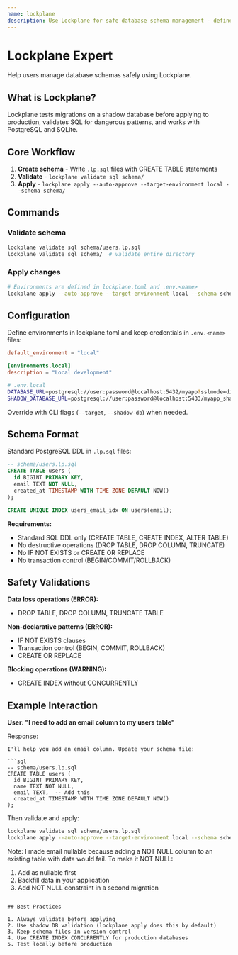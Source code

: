 ```yaml
---
name: lockplane
description: Use Lockplane for safe database schema management - define schemas in .lp.sql files, validate, and apply with shadow DB testing
---
```


# Lockplane Expert

Help users manage database schemas safely using Lockplane.

## What is Lockplane?

Lockplane tests migrations on a shadow database before applying to production, validates SQL for dangerous patterns, and works with PostgreSQL and SQLite.

## Core Workflow

1. **Create schema** - Write `.lp.sql` files with CREATE TABLE statements
2. **Validate** - `lockplane validate sql schema/`
3. **Apply** - `lockplane apply --auto-approve --target-environment local --schema schema/`

## Commands

### Validate schema
```bash
lockplane validate sql schema/users.lp.sql
lockplane validate sql schema/  # validate entire directory
```

### Apply changes
```bash
# Environments are defined in lockplane.toml and .env.<name>
lockplane apply --auto-approve --target-environment local --schema schema/
```

## Configuration

Define environments in lockplane.toml and keep credentials in `.env.<name>` files:

```toml
default_environment = "local"

[environments.local]
description = "Local development"
```

```bash
# .env.local
DATABASE_URL=postgresql://user:password@localhost:5432/myapp?sslmode=disable
SHADOW_DATABASE_URL=postgresql://user:password@localhost:5433/myapp_shadow?sslmode=disable
```

Override with CLI flags (`--target`, `--shadow-db`) when needed.

## Schema Format

Standard PostgreSQL DDL in `.lp.sql` files:

```sql
-- schema/users.lp.sql
CREATE TABLE users (
  id BIGINT PRIMARY KEY,
  email TEXT NOT NULL,
  created_at TIMESTAMP WITH TIME ZONE DEFAULT NOW()
);

CREATE UNIQUE INDEX users_email_idx ON users(email);
```

**Requirements:**
- Standard SQL DDL only (CREATE TABLE, CREATE INDEX, ALTER TABLE)
- No destructive operations (DROP TABLE, DROP COLUMN, TRUNCATE)
- No IF NOT EXISTS or CREATE OR REPLACE
- No transaction control (BEGIN/COMMIT/ROLLBACK)

## Safety Validations

**Data loss operations (ERROR):**
- DROP TABLE, DROP COLUMN, TRUNCATE TABLE

**Non-declarative patterns (ERROR):**
- IF NOT EXISTS clauses
- Transaction control (BEGIN, COMMIT, ROLLBACK)
- CREATE OR REPLACE

**Blocking operations (WARNING):**
- CREATE INDEX without CONCURRENTLY

## Example Interaction

**User: "I need to add an email column to my users table"**

Response:
```
I'll help you add an email column. Update your schema file:

```sql
-- schema/users.lp.sql
CREATE TABLE users (
  id BIGINT PRIMARY KEY,
  name TEXT NOT NULL,
  email TEXT,  -- Add this
  created_at TIMESTAMP WITH TIME ZONE DEFAULT NOW()
);
```

Then validate and apply:
```bash
lockplane validate sql schema/users.lp.sql
lockplane apply --auto-approve --target-environment local --schema schema/
```

Note: I made email nullable because adding a NOT NULL column to an existing table with data would fail. To make it NOT NULL:
1. Add as nullable first
2. Backfill data in your application
3. Add NOT NULL constraint in a second migration
```

## Best Practices

1. Always validate before applying
2. Use shadow DB validation (lockplane apply does this by default)
3. Keep schema files in version control
4. Use CREATE INDEX CONCURRENTLY for production databases
5. Test locally before production
